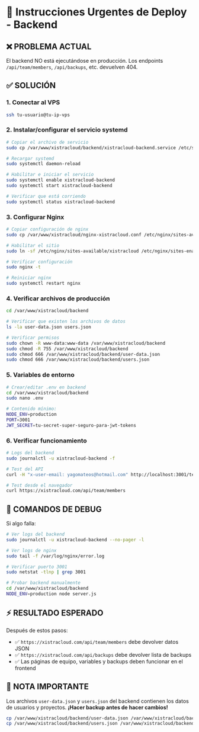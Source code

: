 # 🚀 Instrucciones Urgentes de Deploy - Backend

## ❌ **PROBLEMA ACTUAL**
El backend NO está ejecutándose en producción. Los endpoints `/api/team/members`, `/api/backups`, etc. devuelven 404.

## ✅ **SOLUCIÓN**

### 1. Conectar al VPS
```bash
ssh tu-usuario@tu-ip-vps
```

### 2. Instalar/configurar el servicio systemd
```bash
# Copiar el archivo de servicio
sudo cp /var/www/xistracloud/backend/xistracloud-backend.service /etc/systemd/system/

# Recargar systemd
sudo systemctl daemon-reload

# Habilitar e iniciar el servicio
sudo systemctl enable xistracloud-backend
sudo systemctl start xistracloud-backend

# Verificar que está corriendo
sudo systemctl status xistracloud-backend
```

### 3. Configurar Nginx
```bash
# Copiar configuración de nginx
sudo cp /var/www/xistracloud/nginx-xistracloud.conf /etc/nginx/sites-available/xistracloud

# Habilitar el sitio
sudo ln -sf /etc/nginx/sites-available/xistracloud /etc/nginx/sites-enabled/

# Verificar configuración
sudo nginx -t

# Reiniciar nginx
sudo systemctl restart nginx
```

### 4. Verificar archivos de producción
```bash
cd /var/www/xistracloud/backend

# Verificar que existen los archivos de datos
ls -la user-data.json users.json

# Verificar permisos
sudo chown -R www-data:www-data /var/www/xistracloud/backend
sudo chmod -R 755 /var/www/xistracloud/backend
sudo chmod 666 /var/www/xistracloud/backend/user-data.json
sudo chmod 666 /var/www/xistracloud/backend/users.json
```

### 5. Variables de entorno
```bash
# Crear/editar .env en backend
cd /var/www/xistracloud/backend
sudo nano .env

# Contenido mínimo:
NODE_ENV=production
PORT=3001
JWT_SECRET=tu-secret-super-seguro-para-jwt-tokens
```

### 6. Verificar funcionamiento
```bash
# Logs del backend
sudo journalctl -u xistracloud-backend -f

# Test del API
curl -H "x-user-email: yagomateos@hotmail.com" http://localhost:3001/team/members

# Test desde el navegador
curl https://xistracloud.com/api/team/members
```

## 🔧 **COMANDOS DE DEBUG**

Si algo falla:

```bash
# Ver logs del backend
sudo journalctl -u xistracloud-backend --no-pager -l

# Ver logs de nginx
sudo tail -f /var/log/nginx/error.log

# Verificar puerto 3001
sudo netstat -tlnp | grep 3001

# Probar backend manualmente
cd /var/www/xistracloud/backend
NODE_ENV=production node server.js
```

## ⚡ **RESULTADO ESPERADO**

Después de estos pasos:
- ✅ `https://xistracloud.com/api/team/members` debe devolver datos JSON
- ✅ `https://xistracloud.com/api/backups` debe devolver lista de backups
- ✅ Las páginas de equipo, variables y backups deben funcionar en el frontend

## 🚨 **NOTA IMPORTANTE**

Los archivos `user-data.json` y `users.json` del backend contienen los datos de usuarios y proyectos. **¡Hacer backup antes de hacer cambios!**

```bash
cp /var/www/xistracloud/backend/user-data.json /var/www/xistracloud/backend/user-data.json.backup
cp /var/www/xistracloud/backend/users.json /var/www/xistracloud/backend/users.json.backup
```